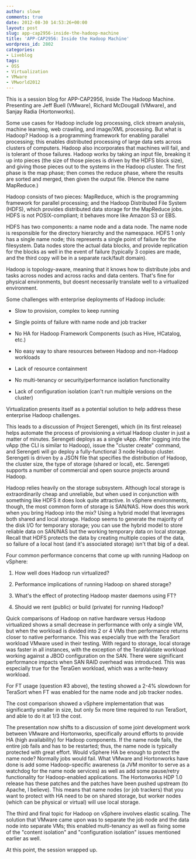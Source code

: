 ```yaml
---
author: slowe
comments: true
date: 2012-08-30 14:53:26+00:00
layout: post
slug: app-cap2956-inside-the-hadoop-machine
title: 'APP-CAP2956: Inside the Hadoop Machine'
wordpress_id: 2802
categories:
- Liveblog
tags:
- OSS
- Virtualization
- VMware
- VMworld2012
---
```


This is a session blog for APP-CAP2956, Inside The Hadoop Machine. Presenting are Jeff Buell (VMware), Richard McDougall (VMware), and Sanjay Radia (Hortonworks).

Some use cases for Hadoop include log processing, click stream analysis, machine learning, web crawling, and image/XML processing. But what is Hadoop? Hadoop is a programming framework for enabling parallel processing; this enables distributed processing of large data sets across clusters of computers. Hadoop also incorporates that machines will fail, and is tolerant of those failures. Hadoop works by taking an input file, breaking it up into pieces (the size of those pieces is driven by the HDFS block size), and giving those pieces out to the systems in the Hadoop cluster. The first phase is the map phase; then comes the reduce phase, where the results are sorted and merged, then given the output file. (Hence the name MapReduce.)

Hadoop consists of two pieces: MapReduce, which is the programming framework for parallel processing; and the Hadoop Distributed File System (HDFS), which provides distributed data storage for the MapReduce jobs. HDFS is not POSIX-compliant; it behaves more like Amazon S3 or EBS.

HDFS has two components: a name node and a data node. The name node is responsible for the directory hierarchy and the namespace. HDFS 1 only has a single name node; this represents a single point of failure for the filesystem. Data nodes store the actual data blocks, and provide replication for the blocks as well in the event of failure (typically 3 copies are made, and the third copy will be in a separate rack/fault domain).

Hadoop is topology-aware, meaning that it knows how to distribute jobs and tasks across nodes and across racks and data centers. That's fine for physical environments, but doesnt necessarily translate well to a virtualized environment.

Some challenges with enterprise deployments of Hadoop include:

* Slow to provision, complex to keep running

* Single points of failure with name node and job tracker

* No HA for Hadoop Framework Components (such as Hive, HCatalog, etc.)

* No easy way to share resources between Hadoop and non-Hadoop workloads

* Lack of resource containment

* No multi-tenancy or security/performance isolation functionality

* Lack of configuration isolation (can't run multiple versions on the cluster)

Virtualization presents itself as a potential solution to help address these enterprise Hadoop challenges.

This leads to a discussion of Project Serengeti, which (in its first release) helps automate the process of provisioning a virtual Hadoop cluster in just a matter of minutes. Serengeti deploys as a single vApp. After logging into the vApp (the CLI is similar to Hadoop), issue the "cluster create" command, and Serengeti will go deploy a fully-functional 3 node Hadoop cluster. Serengeti is driven by a JSON file that specifies the distribution of Hadoop, the cluster size, the type of storage (shared or local), etc. Serengeti supports a number of commercial and open source projects around Hadoop.

Hadoop relies heavily on the storage subsystem. Although local storage is extraordinarily cheap and unreliable, but when used in conjunction with something like HDFS it does look quite attractive. In vSphere environments, though, the most common form of storage is SAN/NAS. How does this work when you bring Hadoop into the mix? Using a hybrid model that leverages both shared and local storage. Hadoop seems to generate the majority of the disk I/O for temporary storage; you can use the hybrid model to store reliable data on SAN/NAS but the working temporary data on local storage. Recall that HDFS protects the data by creating multiple copies of the data, so failure of a local host (and it's associated storage) isn't that big of a deal.

Four common performance concerns that come up with running Hadoop on vSphere:

1. How well does Hadoop run virtualized?

2. Performance implications of running Hadoop on shared storage?

3. What's the effect of protecting Hadoop master daemons using FT?

4. Should we rent (public) or build (private) for running Hadoop?

Quick comparisons of Hadoop on native hardware versus Hadoop virtualized shows a small decrease in performance with only a single VM, but when the workload is divided into 2 or 4 VMs then performance returns closer to native performance. This was especially true with the TeraSort workload VMware used in their testing. With regard to storage, local storage was faster in all instances, with the exception of the TeraValidate workload working against a JBOD configuration on the SAN. There were significant performance impacts when SAN RAID overhead was introduced. This was especially true for the TeraGen workload, which was a write-heavy workload.

For FT usage (question #3 above), the testing showed a 2-4% slowdown for TeraSort when FT was enabled for the name node and job tracker nodes.

The cost comparison showed a vSphere implementation that was significantly smaller in size, but only 5x more time required to run TeraSort, and able to do it at 1/3 the cost.

The presentation now shifts to a discussion of some joint development work between VMware and Hortonworks, specifically around efforts to provide HA (high availability) for Hadoop components. If the name node fails, the entire job fails and has to be restarted; thus, the name node is typically protected with great effort. Would vSphere HA be enough to protect the name node? Normally jobs would fail. What VMware and Hortonworks have done is add some Hadoop-specific awareness (a JVM monitor to serve as a watchdog for the name node services) as well as add some pause/retry functionality for Hadoop-enabled applications. The Hortonworks HDP 1.0 release has these patches and the patches have been pushed upstream (to Apache, I believe). This means that name nodes (or job trackers) that you want to protect with HA need to be on shared storage, but worker nodes (which can be physical or virtual) will use local storage.

The third and final topic for Hadoop on vSphere involves elastic scaling. The solution that VMware came upon was to separate the job node and the data node into separate VMs; this enabled multi-tenancy as well as fixing some of the "content isolation" and "configuration isolation" issues mentioned earlier as well.

At this point, the session wrapped up.
